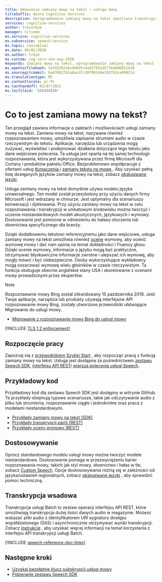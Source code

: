 ```yaml
---
title: Omówienie zamiany mowy na tekst — usługa mowy
titleSuffix: Azure Cognitive Services
description: Oprogramowanie zamiany mowy na tekst umożliwia transkrypcję strumieni audio w czasie rzeczywistym w postaci tekstu. Twoje aplikacje, narzędzia lub urządzenia mogą wykorzystywać, wyświetlać i podejmować działania dotyczące tego tekstu. Ten artykuł zawiera omówienie zalet i możliwości usługi zamiany mowy na tekst.
services: cognitive-services
author: trevorbye
manager: nitinme
ms.service: cognitive-services
ms.subservice: speech-service
ms.topic: conceptual
ms.date: 09/01/2020
ms.author: trbye
ms.custom: cog-serv-seo-aug-2020
keywords: Zamiana mowy na tekst, oprogramowanie zamiany mowy na tekst
ms.openlocfilehash: 5e593202a8cd68dfc4a92f991d573b4b06051b36
ms.sourcegitcommit: ba676927b1a8acd7c30708144e201f63ce89021d
ms.translationtype: MT
ms.contentlocale: pl-PL
ms.lasthandoff: 03/07/2021
ms.locfileid: "102434320"
---
```

# <a name="what-is-speech-to-text"></a>Co to jest zamiana mowy na tekst?

Ten przegląd zawiera informacje o zaletach i możliwościach usługi zamiany mowy na tekst.
Zamiana mowy na tekst, nazywana również rozpoznawaniem mowy, umożliwia zapisanie strumieni audio w czasie rzeczywistym do tekstu. Aplikacje, narzędzia lub urządzenia mogą zużywać, wyświetlać i podejmować działania dotyczące tego tekstu jako dane wejściowe polecenia. Ta usługa jest oparta na tej samej technologii rozpoznawania, która jest wykorzystywana przez firmę Microsoft dla Cortany i produktów pakietu Office. Bezproblemowo współpracuje z ofertami usług <a href="./speech-translation.md" target="_blank">tłumaczenia </a> i <a href="./text-to-speech.md" target="_blank">zamiany tekstu na mowę </a> . Aby uzyskać pełną listę dostępnych języków zamiany mowy na tekst, zobacz [obsługiwane języki](language-support.md#speech-to-text).

Usługa zamiany mowy na tekst domyślnie używa modelu języka uniwersalnego. Ten model został przeszkolony przy użyciu danych firmy Microsoft i jest wdrażany w chmurze. Jest optymalny dla scenariuszy konwersacji i dyktowania. Przy użyciu zamiany mowy na tekst w celu rozpoznawania i transkrypcji w unikatowym środowisku można tworzyć i uczenie niestandardowych modeli akustycznych, językowych i wymowy. Dostosowanie jest pomocne w odniesieniu do hałasu otoczenia lub słownictwa specyficznego dla branży.

Dzięki dodatkowemu tekstowi referencyjnemu jako dane wejściowe, usługa zamiany mowy na tekst umożliwia również [ocenę](rest-speech-to-text.md#pronunciation-assessment-parameters) wymowy, aby ocenić wymowę mowy i dać nam opinię na temat dokładności i Fluency głosu. Dzięki ocenie wymowy, informacje o języku mogą być praktyczne, otrzymywać błyskawiczne informacje zwrotne i ulepszać ich wymowę, aby mogły mówić i być niebezpieczne. Osoby wykorzystujące wykładowcy mogą oszacować wymowę wielu głośników w czasie rzeczywistym. Ta funkcja obsługuje obecnie angielskie stany USA i skorelowanie z ocenami mowy prowadzonymi przez ekspertów.

> [!NOTE]
> Rozpoznawanie mowy Bing został zlikwidowany 15 października 2019. Jeśli Twoje aplikacje, narzędzia lub produkty używają interfejsów API rozpoznawanie mowy Bing, zostały utworzone przewodniki ułatwiające Migrowanie do usługi mowy.
> - [Migrowanie z rozpoznawanie mowy Bing do usługi mowy](how-to-migrate-from-bing-speech.md)

[!INCLUDE [TLS 1.2 enforcement](../../../includes/cognitive-services-tls-announcement.md)]

## <a name="get-started"></a>Rozpoczęcie pracy

Zapoznaj się z [przewodnikiem Szybki Start](get-started-speech-to-text.md) , aby rozpocząć pracę z funkcją zamiany mowy na tekst. Usługa jest dostępna za pośrednictwem [zestawu Speech SDK](speech-sdk.md), [interfejsu API REST](rest-speech-to-text.md#pronunciation-assessment-parameters)i [wiersza polecenia usługi Speech](spx-overview.md).

## <a name="sample-code"></a>Przykładowy kod

Przykładowy kod dla zestawu Speech SDK jest dostępny w witrynie GitHub. Te przykłady obejmują typowe scenariusze, takie jak odczytywanie audio z pliku lub strumienia, rozpoznawanie ciągłe i jednokrotne oraz praca z modelami niestandardowymi.

- [Przykłady zamiany mowy na tekst (SDK)](https://github.com/Azure-Samples/cognitive-services-speech-sdk)
- [Przykłady transkrypcji partii (REST)](https://github.com/Azure-Samples/cognitive-services-speech-sdk/tree/master/samples/batch)
- [Przykłady oceny wymowy (REST)](rest-speech-to-text.md#pronunciation-assessment-parameters)

## <a name="customization"></a>Dostosowywanie

Oprócz standardowego modelu usługi mowy można tworzyć modele niestandardowe. Dostosowanie pomaga w przezwyciężeniu barier rozpoznawania mowy, takich jak styl mowy, słownictwo i hałas w tle, zobacz [Custom Speech](./custom-speech-overview.md). Opcje dostosowywania różnią się w zależności od języka/ustawień regionalnych, zobacz [obsługiwane języki](./language-support.md) , aby sprawdzić pomoc techniczną.

## <a name="batch-transcription"></a>Transkrypcja wsadowa

Transkrypcja usługi Batch to zestaw operacji interfejsu API REST, które umożliwiają transkrypcja dużej ilości danych audio w magazynie. Możesz wskazać pliki audio z identyfikatorem URI sygnatury dostępu współdzielonego (SAS) i asynchronicznie otrzymywać wyniki transkrypcji. Zobacz [instrukcje](batch-transcription.md) , aby uzyskać więcej informacji na temat korzystania z interfejsu API transkrypcji usługi Batch.

[!INCLUDE [speech-reference-doc-links](includes/speech-reference-doc-links.md)]

## <a name="next-steps"></a>Następne kroki

- [Uzyskaj bezpłatnie klucz subskrypcji usługi mowy](overview.md#try-the-speech-service-for-free)
- [Pobieranie zestawu Speech SDK](speech-sdk.md)